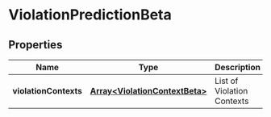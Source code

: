 # ViolationPredictionBeta

## Properties

Name | Type | Description | Notes
------------ | ------------- | ------------- | -------------
**violationContexts** | [**Array&lt;ViolationContextBeta&gt;**](ViolationContextBeta.md) | List of Violation Contexts | [optional] [default to undefined]

